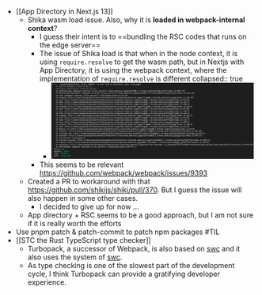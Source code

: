 - [[App Directory in Next.js 13]]
	- Shika wasm load issue. Also, why it is **loaded in webpack-internal context**?
		- I guess their intent is to ==bundling the RSC codes that runs on the edge server==
		- The issue of Shika load is that when in the node context, it is using `require.resolve` to get the wasm path, but in Nextjs with App Directory, it is using the webpack context, where the implementation of `require.resolve` is different
		  collapsed:: true
			- ![image.png](../assets/image_1666923215992_0.png)
		- This seems to be relevant https://github.com/webpack/webpack/issues/9393
	- Created a PR to workaround with that https://github.com/shikijs/shiki/pull/370. But I guess the issue will also happen in some other cases.
		- I decided to give up for now ...
	- App directory + RSC seems to be a good approach, but I am not sure if it is really worth the efforts
- Use pnpm patch & patch-commit to patch npm packages #TIL
- [[STC the Rust TypeScript type checker]]
	- Turbopack, a successor of Webpack, is also based on [swc](https://swc.rs/) and it also uses the system of [swc](https://swc.rs/).
	- As type checking is one of the slowest part of the development cycle, I think Turbopack can provide a gratifying developer experience.